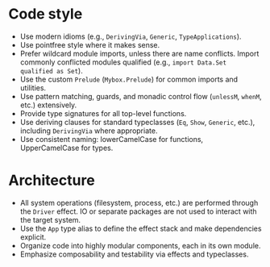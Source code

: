 # Code style

- Use modern idioms (e.g., `DerivingVia`, `Generic`, `TypeApplications`).
- Use pointfree style where it makes sense.
- Prefer wildcard module imports, unless there are name conflicts. Import
  commonly conflicted modules qualified (e.g., `import Data.Set qualified as Set`).
- Use the custom `Prelude` (`Mybox.Prelude`) for common imports and utilities.
- Use pattern matching, guards, and monadic control flow (`unlessM`, `whenM`, etc.) extensively.
- Provide type signatures for all top-level functions.
- Use deriving clauses for standard typeclasses (`Eq`, `Show`, `Generic`, etc.), including `DerivingVia` where appropriate.
- Use consistent naming: lowerCamelCase for functions, UpperCamelCase for types.

# Architecture

- All system operations (filesystem, process, etc.) are performed through the
  `Driver` effect. IO or separate packages are not used to interact with the
  target system.
- Use the `App` type alias to define the effect stack and make dependencies explicit.
- Organize code into highly modular components, each in its own module.
- Emphasize composability and testability via effects and typeclasses.
